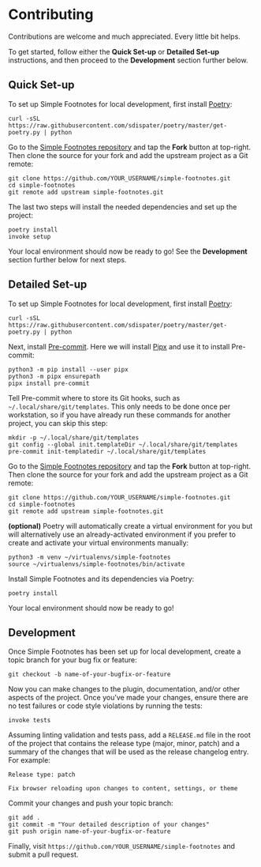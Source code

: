 Contributing
============

Contributions are welcome and much appreciated. Every little bit helps.

To get started, follow either the **Quick Set-up** or **Detailed Set-up** instructions, and then proceed to the **Development** section further below.

Quick Set-up
------------

To set up Simple Footnotes for local development, first install [Poetry][]:

    curl -sSL https://raw.githubusercontent.com/sdispater/poetry/master/get-poetry.py | python

Go to the [Simple Footnotes repository][] and tap the **Fork** button at top-right. Then clone the source for your fork and add the upstream project as a Git remote:

    git clone https://github.com/YOUR_USERNAME/simple-footnotes.git
    cd simple-footnotes
    git remote add upstream simple-footnotes.git

The last two steps will install the needed dependencies and set up the project:

    poetry install
    invoke setup

Your local environment should now be ready to go! See the **Development** section further below for next steps.

Detailed Set-up
---------------

To set up Simple Footnotes for local development, first install [Poetry][]:

    curl -sSL https://raw.githubusercontent.com/sdispater/poetry/master/get-poetry.py | python

Next, install [Pre-commit][]. Here we will install [Pipx][] and use it to install Pre-commit:

    python3 -m pip install --user pipx
    python3 -m pipx ensurepath
    pipx install pre-commit

Tell Pre-commit where to store its Git hooks, such as `~/.local/share/git/templates`. This only needs to be done once per workstation, so if you have already run these commands for another project, you can skip this step:

    mkdir -p ~/.local/share/git/templates
    git config --global init.templateDir ~/.local/share/git/templates
    pre-commit init-templatedir ~/.local/share/git/templates

Go to the [Simple Footnotes repository][] and tap the **Fork** button at top-right. Then clone the source for your fork and add the upstream project as a Git remote:

    git clone https://github.com/YOUR_USERNAME/simple-footnotes.git
    cd simple-footnotes
    git remote add upstream simple-footnotes.git

**(optional)** Poetry will automatically create a virtual environment for you but will alternatively use an already-activated environment if you prefer to create and activate your virtual environments manually:

    python3 -m venv ~/virtualenvs/simple-footnotes
    source ~/virtualenvs/simple-footnotes/bin/activate

Install Simple Footnotes and its dependencies via Poetry:

    poetry install

Your local environment should now be ready to go!

Development
-----------

Once Simple Footnotes has been set up for local development, create a topic branch for your bug fix or feature:

    git checkout -b name-of-your-bugfix-or-feature

Now you can make changes to the plugin, documentation, and/or other aspects of the project. Once you’ve made your changes, ensure there are no test failures or code style violations by running the tests:

    invoke tests

Assuming linting validation and tests pass, add a `RELEASE.md` file in the root of the project that contains the release type (major, minor, patch) and a summary of the changes that will be used as the release changelog entry. For example:

    Release type: patch

    Fix browser reloading upon changes to content, settings, or theme

Commit your changes and push your topic branch:

    git add .
    git commit -m "Your detailed description of your changes"
    git push origin name-of-your-bugfix-or-feature

Finally, visit `https://github.com/YOUR_USERNAME/simple-footnotes` and submit a pull request.


[Simple Footnotes repository]: https://github.com/pelican-plugins/simple-footnotes
[Pipx]: https://pipxproject.github.io/pipx/installation/
[Poetry]: https://poetry.eustace.io/docs/#installation
[Pre-commit]: https://pre-commit.com/
